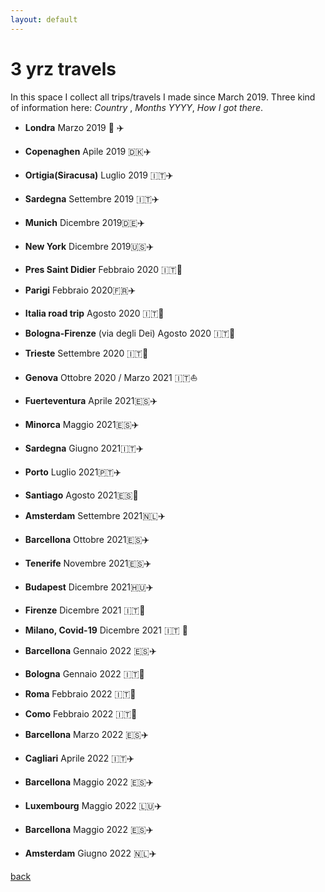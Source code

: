 ```yaml
---
layout: default
---
```


# 3 yrz travels

In this space I collect all trips/travels I made since March 2019. Three kind of information here: *Country* , *Months YYYY*, *How I got there*.

- **Londra** Marzo 2019 🏴󠁧󠁢󠁥󠁮󠁧󠁿 ✈️

- **Copenaghen** Apile 2019 🇩🇰✈️

- **Ortigia(Siracusa)** Luglio 2019 🇮🇹✈️

- **Sardegna** Settembre 2019  🇮🇹✈️

- **Munich** Dicembre 2019🇩🇪✈️

- **New York** Dicembre 2019🇺🇸✈️

- **Pres Saint Didier** Febbraio 2020 🇮🇹🚗

- **Parigi** Febbraio 2020🇫🇷✈️

- **Italia road trip** Agosto 2020 🇮🇹🚗

- **Bologna-Firenze** (via degli Dei) Agosto 2020 🇮🇹👣

- **Trieste** Settembre 2020 🇮🇹🚂

- **Genova** Ottobre 2020 / Marzo 2021 🇮🇹⛵️

- **Fuerteventura** Aprile 2021🇪🇸✈️

- **Minorca** Maggio 2021🇪🇸✈️

- **Sardegna** Giugno 2021🇮🇹✈️

- **Porto** Luglio 2021🇵🇹✈️

- **Santiago** Agosto 2021🇪🇸👣

- **Amsterdam** Settembre 2021🇳🇱✈️

- **Barcellona** Ottobre 2021🇪🇸✈️

- **Tenerife** Novembre 2021🇪🇸✈️

- **Budapest** Dicembre 2021🇭🇺✈️

- **Firenze** Dicembre 2021 🇮🇹🚗

- **Milano, Covid-19** Dicembre 2021 🇮🇹 🏡

- **Barcellona** Gennaio 2022 🇪🇸✈️

- **Bologna** Gennaio 2022 🇮🇹🚗

- **Roma** Febbraio 2022 🇮🇹🚂

- **Como** Febbraio 2022 🇮🇹🚗

- **Barcellona** Marzo 2022 🇪🇸✈️

- **Cagliari** Aprile 2022 🇮🇹✈️

- **Barcellona** Maggio 2022 🇪🇸✈️

- **Luxembourg** Maggio 2022 🇱🇺✈️

- **Barcellona** Maggio 2022 🇪🇸✈️

- **Amsterdam** Giugno 2022 🇳🇱✈️

  
[back](./)
